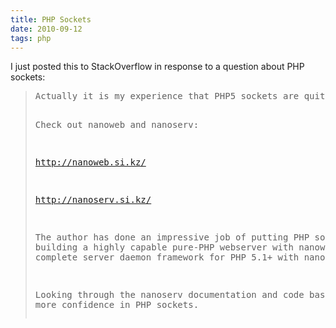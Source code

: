```yaml
---
title: PHP Sockets 
date: 2010-09-12
tags: php
---
```

I just posted this to StackOverflow in response to a question about PHP sockets:

<blockquote class="svxlb"><pre>
Actually it is my experience that PHP5 sockets are quite good. They are written in C and built-in to the PHP5 binary, so they would run quickly, as opposed to being implemented in PHP itself.

Check out nanoweb and nanoserv:

http://nanoweb.si.kz/

http://nanoserv.si.kz/

The author has done an impressive job of putting PHP sockets to work, building a highly capable pure-PHP webserver with nanoweb, and a complete server daemon framework for PHP 5.1+ with nanoserv.

Looking through the nanoserv documentation and code base may give you more confidence in PHP sockets.
</pre></blockquote>

